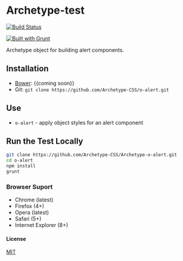 # Archetype-test 

[![Build Status](https://secure.travis-ci.org/Archetype-CSS/o-alert.png?branch=master)](http://travis-ci.org/Archetype-CSS/o-alert) 

[![Built with Grunt](https://cdn.gruntjs.com/builtwith.png)](http://gruntjs.com/)

Archetype object for building alert components.

## Installation
  * [Bower](http://bower.io): {{coming soon}}
  * Git: `git clone https://github.com/Archetype-CSS/o-alert.git`

## Use
  * `o-alert` - apply object styles for an alert component

## Run the Test Locally

```bash
git clone https://github.com/Archetype-CSS/Archetype-o-alert.git
cd o-alert
npm install
grunt
```

### Browser Suport
  * Chrome (latest)
  * Firefox (4+)
  * Opera (latest)
  * Safari (5+)
  * Internet Explorer (8+)

#### License
[MIT](/LICENSE.md)

